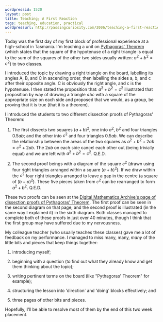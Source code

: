 ```yaml
---
wordpressid: 1520
layout: post
title: Teaching; A First Reaction
tags: teaching, education, practical
wordpressurl: http://passingcuriosity.com/2006/teaching-a-first-reaction/
---
```


Today was the first day of my first block of professional experience at
a high-school in Tasmania. I'm teaching a unit on [Pythagoras'
Theorem][1] (which states that the square of the hypotenuse of a right
triangle is equal to the sum of the squares of the other two sides
usually written: $a^{2}+b^{2}=c^{2}$) to two classes.

[1]: http://en.wikipedia.org/wiki/Pythagorean_theorem

I introduced the topic by drawing a right triangle on the board,
labelling its angles A, B, and C in ascending order, then labelling the
sides a, b, and c after their opposite angle. C is obviously the right
angle, and c is the hypotenuse. I then stated the proposition that:
$a^{2}+b^{2}=c^{2}$ illustrated that proposition by way of drawing a
triangle $abc$ with a square of the appropriate size on each side and
proposed that we would, as a group, be proving that it is true (that it
is a theorem).

I introduced the students to two different dissection proofs of
Pythagoras' Theorem:

1. The first dissects two squares $(a+b)^2$, one into $a^2$, $b^2$ and
   four triangles $0.5ab$; and the other into $c^2$ and four triangles
   $0.5ab$. We can describe the relationship between the areas of the
   two squares as $a^{2}+b^{2}+2ab = c^{2}+2ab$. The $2ab$ on each side
   cancel each other out (being trivially equal) and we are left with
   $a^{2}+b^{2}=c^{2}$.  Q.E.D.

2. The second proof beings with a diagram of the square $c^{2}$ (drawn
   using four right triangles arranged within a square $(a+b)^{2}$). If
   we draw within the $c^{2}$ four right triangles arranged to leave a
   gap in the centre (a square of $(b-a)^{2}$). These five pieces taken
   from $c^{2}$ can be rearranged to form $a^{2}+b^{2}$. Q.E.D.

These two proofs can be seen at the [Digital Mathematics Archive's page
of dissection proofs of Pythagoras' Theorem][2]. The first proof can be
seen in the second diagram on that page, and the second proof is
illustrated (in the same way I explained it) in the sixth diagram. Both
classes managed to complete both of these proofs in just over 40
minutes, though I think that the first group may have suffered due to my
nervousness.

[2]: http://www.sunsite.ubc.ca/DigitalMathArchive/Euclid/java/html/pythagorasdissection.html

My colleague teacher (who usually teaches these classes) gave me a lot
of feedback on my performance. I managed to miss many, many, *many* of
the little bits and pieces that keep things together:

1. introducing myself;

2. beginning with a question (to find out what they already know and get
   them thinking about the topic);

3. writing pertinent terms on the board (like "Pythagoras' Theorem" for
   example);

4. structuring the lesson into 'direction' and 'doing' blocks
   effectively; and

5. three pages of other bits and pieces.

Hopefully, I'll be able to resolve most of them by the end of this two
week placement.
